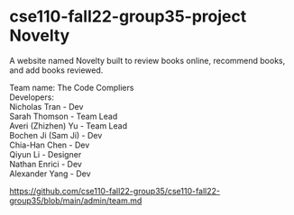 # cse110-fall22-group35-project Novelty


A website named Novelty built to review books online, recommend books, and add books reviewed.  

Team name: The Code Compliers  
Developers:  
Nicholas Tran - Dev  
Sarah Thomson - Team Lead  
Averi (Zhizhen) Yu - Team Lead  
Bochen Ji (Sam Ji) - Dev  
Chia-Han Chen - Dev  
Qiyun Li - Designer  
Nathan Enrici - Dev  
Alexander Yang - Dev  

https://github.com/cse110-fall22-group35/cse110-fall22-group35/blob/main/admin/team.md




